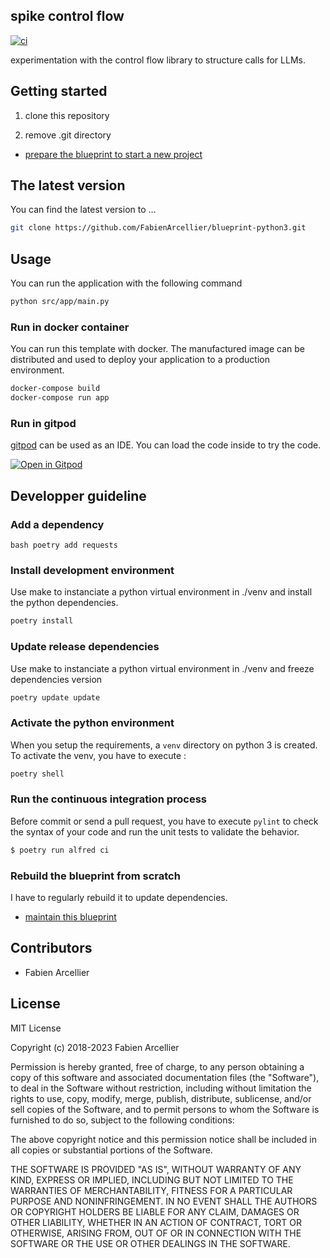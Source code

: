 ## spike control flow

[![ci](https://github.com/FabienArcellier/blueprint-python3/actions/workflows/main.yml/badge.svg)](https://github.com/FabienArcellier/blueprint-python3/actions/workflows/main.yml)

experimentation with the control flow library to structure calls for LLMs.


## Getting started

1. clone this repository

2. remove .git directory

* [prepare the blueprint to start a new project](./prepare%20the%20blueprint.md)


## The latest version

You can find the latest version to ...

```bash
git clone https://github.com/FabienArcellier/blueprint-python3.git
```

## Usage

You can run the application with the following command

```bash
python src/app/main.py
```

### Run in docker container

You can run this template with docker. The manufactured image can be distributed and used to deploy your application to a production environment.

```bash
docker-compose build
docker-compose run app
```

### Run in gitpod

[gitpod](https://www.gitpod.io/) can be used as an IDE. You can load the code inside to try the code.

[![Open in Gitpod](https://gitpod.io/button/open-in-gitpod.svg)](https://gitpod.io/#https://github.com/FabienArcellier/blueprint-python3)

## Developper guideline

### Add a dependency

``bash
poetry add requests
``
### Install development environment

Use make to instanciate a python virtual environment in ./venv and install the
python dependencies.

```bash
poetry install
```

### Update release dependencies

Use make to instanciate a python virtual environment in ./venv and freeze
dependencies version

```bash
poetry update update
```

### Activate the python environment

When you setup the requirements, a `venv` directory on python 3 is created.
To activate the venv, you have to execute :

```bash
poetry shell
```

### Run the continuous integration process

Before commit or send a pull request, you have to execute `pylint` to check the syntax
of your code and run the unit tests to validate the behavior.

```bash
$ poetry run alfred ci
```

### Rebuild the blueprint from scratch

I have to regularly rebuild it to update dependencies.

* [maintain this blueprint](./maintain%20this%20blueprint.md)

## Contributors

* Fabien Arcellier

## License

MIT License

Copyright (c) 2018-2023 Fabien Arcellier

Permission is hereby granted, free of charge, to any person obtaining a copy
of this software and associated documentation files (the "Software"), to deal
in the Software without restriction, including without limitation the rights
to use, copy, modify, merge, publish, distribute, sublicense, and/or sell
copies of the Software, and to permit persons to whom the Software is
furnished to do so, subject to the following conditions:

The above copyright notice and this permission notice shall be included in all
copies or substantial portions of the Software.

THE SOFTWARE IS PROVIDED "AS IS", WITHOUT WARRANTY OF ANY KIND, EXPRESS OR
IMPLIED, INCLUDING BUT NOT LIMITED TO THE WARRANTIES OF MERCHANTABILITY,
FITNESS FOR A PARTICULAR PURPOSE AND NONINFRINGEMENT. IN NO EVENT SHALL THE
AUTHORS OR COPYRIGHT HOLDERS BE LIABLE FOR ANY CLAIM, DAMAGES OR OTHER
LIABILITY, WHETHER IN AN ACTION OF CONTRACT, TORT OR OTHERWISE, ARISING FROM,
OUT OF OR IN CONNECTION WITH THE SOFTWARE OR THE USE OR OTHER DEALINGS IN THE
SOFTWARE.
